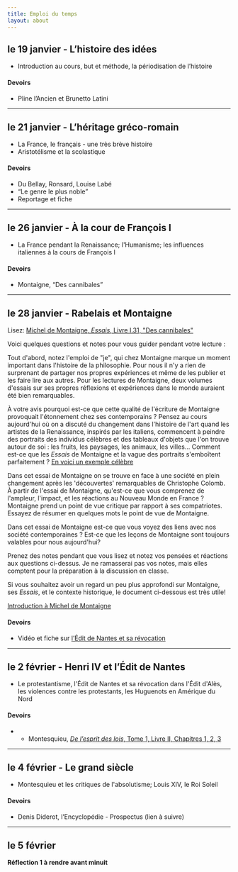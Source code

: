 ```yaml
---
title: Emploi du temps
layout: about
---
```


## le 19 janvier - L’histoire des idées
* Introduction au cours, but et méthode, la périodisation de l’histoire

#### Devoirs
 * Pline l’Ancien et Brunetto Latini  


***

## le 21 janvier - L’héritage gréco-romain 
* La France, le français - une très brève histoire
* Aristotélisme et la scolastique 

#### Devoirs
* Du Bellay, Ronsard, Louise Labé
* “Le genre le plus noble”
* Reportage et fiche  


***

## le 26 janvier - À la cour de François I
* La France pendant la Renaissance; l'Humanisme; les influences italiennes à la cours de François I

#### Devoirs
* Montaigne, “Des cannibales”  


***

## le 28 janvier  - Rabelais et Montaigne

Lisez:
[Michel de Montaigne, *Essais*, Livre I.31, "Des cannibales"](https://wlu.box.com/s/dhgzxsoj5q74z3u8xr7c6ahusapjtokj)

Voici quelques questions et notes pour vous guider pendant votre lecture :

Tout d'abord, notez l'emploi de "je", qui chez Montaigne marque un moment important dans l'histoire de la philosophie. Pour nous il n'y a rien de surprenant de partager nos propres expériences et même de les publier et les faire lire aux autres. Pour les lectures de Montaigne, deux volumes d'essais sur ses propres réflexions et expériences dans le monde auraient été bien remarquables.  

À votre avis pourquoi est-ce que cette qualité de l'écriture de Montaigne provoquait l'étonnement chez ses contemporains ? Pensez au cours aujourd'hui où on a discuté du changement dans l'histoire de l'art quand les artistes de la Renaissance, inspirés par les italiens, commencent à peindre des portraits des individus célèbres et des tableaux d'objets que l'on trouve autour de soi : les fruits, les paysages, les animaux, les villes... Comment est-ce que les *Essais* de Montaigne et la vague des portraits s'emboîtent parfaitement ? [En voici un exemple célèbre](https://en.wikipedia.org/wiki/Girl_with_a_Pearl_Earring#/media/File:Meisje_met_de_parel.jpg)  

Dans cet essai de Montaigne on se trouve en face à une société en plein changement après les 'découvertes' remarquables de Christophe Colomb. À partir de l'essai de Montaigne, qu'est-ce que vous comprenez de l'ampleur, l'impact, et les réactions au Nouveau Monde en France ? Montaigne prend un point de vue critique par rapport à ses compatriotes. Essayez de résumer en quelques mots le point de vue de Montaigne. 

Dans cet essai de Montaigne est-ce que vous voyez des liens avec nos société contemporaines ? Est-ce que les leçons de Montaigne sont toujours valables pour nous aujourd'hui?  

Prenez des notes pendant que vous lisez et notez vos pensées et réactions aux questions ci-dessus. Je ne ramasserai pas vos notes, mais elles comptent pour la préparation à la discussion en classe. 

Si vous souhaitez avoir un regard un peu plus approfondi sur Montaigne, ses *Essais*, et le contexte historique, le document ci-dessous est très utile!

[Introduction à Michel de Montaigne](https://wlu.box.com/s/5ayzwmj1mdvd5xoznxqhryyye5pz2kbm)

#### Devoirs
* Vidéo et fiche sur [l’Édit de Nantes et sa révocation](https://www.youtube.com/watch?v=u4e4M1Y-AU0)  


***

## le 2 février - Henri IV et l’Édit de Nantes
* Le protestantisme, l'Édit de Nantes et sa révocation dans l'Édit d'Alès, les violences contre les protestants, les Huguenots en Amérique du Nord

#### Devoirs
* * Montesquieu, [*De l’esprit des lois*, Tome 1, Livre II, Chapitres 1, 2, 3](https://stevewlu.github.io/fren283/texts/montesquieu_esprit-des-lois.html)  


***

## le 4 février - Le grand siècle
* Montesquieu et les critiques de l'absolutisme; Louis XIV, le Roi Soleil

#### Devoirs
*  Denis Diderot, l’Encyclopédie - Prospectus (lien à suivre)  


***

## le 5 février 
**Réflection 1 à rendre avant minuit**

